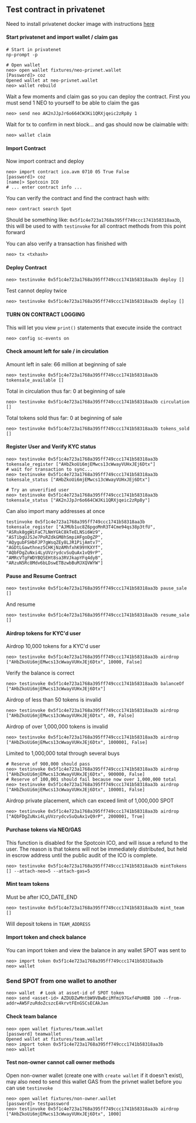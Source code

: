 ## Test contract in privatenet
Need to install privatenet docker image with instructions [here](https://medium.com/proof-of-working/how-to-run-a-private-network-of-the-neo-blockchain-d83004557359)

#### Start privatenet and import wallet / claim gas
```
# Start in privatenet
np-prompt -p

# Open wallet
neo> open wallet fixtures/neo-privnet.wallet
[Password]> coz
Opened wallet at neo-privnet.wallet
neo> wallet rebuild
```

Wait a few moments and claim gas so you can deploy the contract. First you must send 1 NEO to yourself to be able to claim the gas
```
neo> send neo AK2nJJpJr6o664CWJKi1QRXjqeic2zRp8y 1
```
Wait for tx to confirm in next block... and gas should now be claimable with:
```
neo> wallet claim
```

#### Import Contract

Now import contract and deploy
```
neo> import contract ico.avm 0710 05 True False
[password]> coz
[name]> Spotcoin ICO
# ... enter contract info ...
```

You can verify the contract and find the contract hash with:
```
neo> contract search Spot
```
Should be something like: `0x5f1c4e723a1768a395ff749ccc1741b58318aa3b`, this will be used to with `testinvoke` for all contract methods from this point forward

You can also verify a transaction has finished with
```
neo> tx <txhash>
```

#### Deploy Contract
```
neo> testinvoke 0x5f1c4e723a1768a395ff749ccc1741b58318aa3b deploy []
```
Test cannot deploy twice
```
neo> testinvoke 0x5f1c4e723a1768a395ff749ccc1741b58318aa3b deploy []
```

#### TURN ON CONTRACT LOGGING
This will let you view `print()` statements that execute inside the contract
```
neo> config sc-events on
```

#### Check amount left for sale / in circulation

Amount left in sale: 66 million at beginning of sale
```
neo> testinvoke 0x5f1c4e723a1768a395ff749ccc1741b58318aa3b tokensale_available []
```

Total in circulation thus far: 0 at beginning of sale
```
neo> testinvoke 0x5f1c4e723a1768a395ff749ccc1741b58318aa3b circulation []
```

Total tokens sold thus far: 0 at beginning of sale
```
neo> testinvoke 0x5f1c4e723a1768a395ff749ccc1741b58318aa3b tokens_sold []
```


#### Register User and Verify KYC status
```
neo> testinvoke 0x5f1c4e723a1768a395ff749ccc1741b58318aa3b tokensale_register ["AHbZkoUi6mjEMwcs13cWwayVUHxJEj6Dtx"]
# wait for transaction to sync...
neo> testinvoke 0x5f1c4e723a1768a395ff749ccc1741b58318aa3b tokensale_status ["AHbZkoUi6mjEMwcs13cWwayVUHxJEj6Dtx"]

# Try an unverified user
neo> testinvoke 0x5f1c4e723a1768a395ff749ccc1741b58318aa3b tokensale_status ["AK2nJJpJr6o664CWJKi1QRXjqeic2zRp8y"]
```

Can also import many addresses at once
```
testinvoke 0x5f1c4e723a1768a395ff749ccc1741b58318aa3b tokensale_register ["AJMUb1uc8Z6pgoMnR3T4Cme94qs38p3tfU", "ASRuk8ggWiFaC7LNmYGkC8kTeELNSi6Wz9", "ASTibgUJSJe7PoRZdkGM8hSmpiHFgoDgZP", "AQygubFSHbFJP7gWsqZEy8LJR1PijAmtv7", "AGDtLGawthnez5CHKjNzAMhfxhK99YKXYf", "AQbFDgZuNxi4LyUVzrydcvSuQuAx1vQ9rP", "AMRcVTgFWDYBQSEHt8sa3RVJkapYFq4dyB", "ARzuN5Rc8Mdv6bLDswETBzwbBuMJXQVWYW"]
```

#### Pause and Resume Contract
```
neo> testinvoke 0x5f1c4e723a1768a395ff749ccc1741b58318aa3b pause_sale []
```
And resume
```
neo> testinvoke 0x5f1c4e723a1768a395ff749ccc1741b58318aa3b resume_sale []
```

#### Airdrop tokens for KYC'd user

Airdrop 10,000 tokens for a KYC'd user
```
neo> testinvoke 0x5f1c4e723a1768a395ff749ccc1741b58318aa3b airdrop ["AHbZkoUi6mjEMwcs13cWwayVUHxJEj6Dtx", 10000, False]
```
Verify the balance is correct

```
neo> testinvoke 0x5f1c4e723a1768a395ff749ccc1741b58318aa3b balanceOf ["AHbZkoUi6mjEMwcs13cWwayVUHxJEj6Dtx"]
```

Airdrop of less than 50 tokens is invalid
```
neo> testinvoke 0x5f1c4e723a1768a395ff749ccc1741b58318aa3b airdrop ["AHbZkoUi6mjEMwcs13cWwayVUHxJEj6Dtx", 49, False]
```

Airdrop of over 1,000,000 tokens is invalid
```
neo> testinvoke 0x5f1c4e723a1768a395ff749ccc1741b58318aa3b airdrop ["AHbZkoUi6mjEMwcs13cWwayVUHxJEj6Dtx", 1000001, False]
```

Limited to 1,000,000 total through several buys
```
# Reserve of 900,000 should pass
neo> testinvoke 0x5f1c4e723a1768a395ff749ccc1741b58318aa3b airdrop ["AHbZkoUi6mjEMwcs13cWwayVUHxJEj6Dtx", 900000, False]
# Reserve of 100,001 should fail because now over 1,000,000 total
neo> testinvoke 0x5f1c4e723a1768a395ff749ccc1741b58318aa3b airdrop ["AHbZkoUi6mjEMwcs13cWwayVUHxJEj6Dtx", 100001, False]
```

Airdrop private placement, which can exceed limit of 1,000,000 SPOT
```
neo> testinvoke 0x5f1c4e723a1768a395ff749ccc1741b58318aa3b airdrop ["AQbFDgZuNxi4LyUVzrydcvSuQuAx1vQ9rP", 2000001, True]
```

#### Purchase tokens via NEO/GAS

This function is disabled for the Spotcoin ICO, and will issue a refund to the user. The reason
is that tokens will not be immediately distributed, but held in escrow address until the public
audit of the ICO is complete.
```
neo> testinvoke 0x5f1c4e723a1768a395ff749ccc1741b58318aa3b mintTokens [] --attach-neo=5 --attach-gas=5

```

#### Mint team tokens

Must be after ICO_DATE_END
```
neo> testinvoke 0x5f1c4e723a1768a395ff749ccc1741b58318aa3b mint_team []
```

Will deposit tokens in `TEAM_ADDRESS`

#### Import token and check balance
You can import token and view the balance in any wallet SPOT was sent to
```
neo> import token 0x5f1c4e723a1768a395ff749ccc1741b58318aa3b
neo> wallet
```

### Send SPOT from one wallet to another
```
neo> wallet  # Look at asset-id of SPOT token
neo> send <asset-id> AZDUDZwMntbW9VBwBciMfmi97Gxf4PoHBB 100 --from-addr=AW5FzuRdoZcszcE4krvtFEnGSCsECAkJan
```

#### Check team balance
```
neo> open wallet fixtures/team.wallet
[password] teamwallet
Opened wallet at fixtures/team.wallet
neo> import token 0x5f1c4e723a1768a395ff749ccc1741b58318aa3b
neo> wallet
```

#### Test non-owner cannot call owner methods
Open non-owner wallet (create one with `create wallet` if it doesn't exist), may also need to send this wallet GAS from the privnet wallet before you can use `testinvoke`
```
neo> open wallet fixtures/non-owner.wallet
[password]> testpassword
neo> testinvoke 0x5f1c4e723a1768a395ff749ccc1741b58318aa3b airdrop ["AHbZkoUi6mjEMwcs13cWwayVUHxJEj6Dtx", 1000]
```
